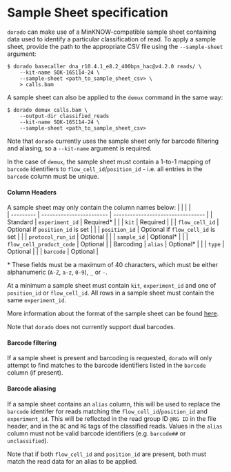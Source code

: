 # Sample Sheet specification

`dorado` can make use of a MinKNOW-compatible sample sheet containing data used to identify a particular classification of read. To apply a sample sheet, provide the path to the appropriate CSV file using the `--sample-sheet` argument:

```
$ dorado basecaller dna_r10.4.1_e8.2_400bps_hac@v4.2.0 reads/ \
    --kit-name SQK-16S114-24 \
    --sample-sheet <path_to_sample_sheet_csv> \ 
    > calls.bam
```

A sample sheet can also be applied to the `demux` command in the same way:
```
$ dorado demux calls.bam \
    --output-dir classified_reads
    --kit-name SQK-16S114-24 \
    --sample-sheet <path_to_sample_sheet_csv> 
```
Note that `dorado` currently uses the sample sheet only for barcode filtering and aliasing, so a `--kit-name` argument is required.

In the case of `demux`, the sample sheet must contain a 1-to-1 mapping of `barcode` identifiers to `flow_cell_id`/`position_id` - i.e. all entries in the `barcode` column must be unique.

#### Column Headers

A sample sheet may only contain the column names below:
|           |                          |                                   |  
| --------- | ------------------------ | --------------------------------- |
| Standard  | `experiment_id`          | Required*                         |
|           | `kit`                    | Required                          |
|           | `flow_cell_id`           | Optional if `position_id` is set  |
|           | `position_id`            | Optional if `flow_cell_id` is set |
|           | `protocol_run_id`        | Optional                          |
|           | `sample_id`              | Optional*                         |
|           | `flow_cell_product_code` | Optional                          |
| Barcoding | `alias`                  | Optional*                         |
|           | `type`                   | Optional                          |
|           | `barcode`                | Optional                          |  

\* These fields must be a maximum of 40 characters, which must be either alphanumeric (`A-Z`, `a-z`, `0-9`), `_` or `-`.

At a minimum a sample sheet must contain `kit`, `experiment_id` and one of `position_id` or `flow_cell_id`. All rows in a sample sheet must contain the same `experiment_id`.

More information about the format of the sample sheet can be found [here](https://community.nanoporetech.com/docs/prepare/library_prep_protocols/experiment-companion-minknow/v/mke_1013_v1_revcy_11apr2016/sample-sheet-upload).

Note that `dorado` does not currently support dual barcodes.

#### Barcode filtering

If a sample sheet is present and barcoding is requested, `dorado` will only attempt to find matches to the barcode identifiers listed in the `barcode` column (if present).

#### Barcode aliasing

If a sample sheet contains an `alias` column, this will be used to replace the `barcode` identifer for reads matching the `flow_cell_id`/`position_id` and `experiment_id`. This will be reflected in the read group ID `@RG ID` in the file header, and in the `BC` and `RG` tags of the classified reads. Values in the `alias` column must not be valid barcode identifiers (e.g. `barcode##` or `unclassified`).

Note that if both `flow_cell_id` and `position_id` are present, both must match the read data for an alias to be applied.
